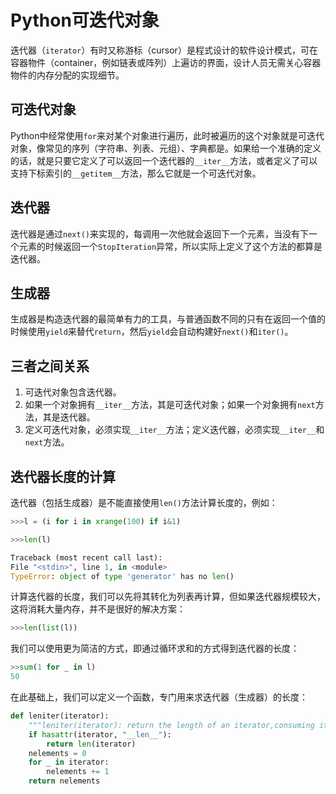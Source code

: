 # Python可迭代对象

迭代器（`iterator`）有时又称游标（cursor）是程式设计的软件设计模式，可在容器物件（container，例如链表或阵列）上遍访的界面，设计人员无需关心容器物件的内存分配的实现细节。

## 可迭代对象

Python中经常使用`for`来对某个对象进行遍历，此时被遍历的这个对象就是可迭代对象，像常见的序列（字符串、列表、元组）、字典都是。如果给一个准确的定义的话，就是只要它定义了可以返回一个迭代器的`__iter__`方法，或者定义了可以支持下标索引的`__getitem__`方法，那么它就是一个可迭代对象。

## 迭代器

迭代器是通过`next()`来实现的，每调用一次他就会返回下一个元素，当没有下一个元素的时候返回一个`StopIteration`异常，所以实际上定义了这个方法的都算是迭代器。

## 生成器

生成器是构造迭代器的最简单有力的工具，与普通函数不同的只有在返回一个值的时候使用`yield`来替代`return`，然后`yield`会自动构建好`next()`和`iter()`。

## 三者之间关系

1. 可迭代对象包含迭代器。
1. 如果一个对象拥有`__iter__`方法，其是可迭代对象；如果一个对象拥有`next`方法，其是迭代器。
1. 定义可迭代对象，必须实现`__iter__`方法；定义迭代器，必须实现`__iter__`和`next`方法。

## 迭代器长度的计算

迭代器（包括生成器）是不能直接使用`len()`方法计算长度的，例如：

```python
>>>l = (i for i in xrange(100) if i&1)

>>>len(l)

Traceback (most recent call last):
File "<stdin>", line 1, in <module>
TypeError: object of type 'generator' has no len()
```

计算迭代器的长度，我们可以先将其转化为列表再计算，但如果迭代器规模较大，这将消耗大量内存，并不是很好的解决方案：

```python
>>>len(list(l))
```

我们可以使用更为简洁的方式，即通过循环求和的方式得到迭代器的长度：

```python
>>sum(1 for _ in l)
50
```

在此基础上，我们可以定义一个函数，专门用来求迭代器（生成器）的长度：

```python
def leniter(iterator):
    """leniter(iterator): return the length of an iterator,consuming it."""
    if hasattr(iterator, "__len__"):
        return len(iterator)
    nelements = 0
    for _ in iterator:
        nelements += 1
    return nelements
```
